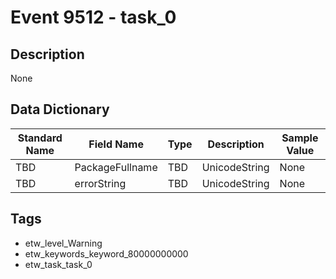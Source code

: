 # Event 9512 - task_0

## Description
None

## Data Dictionary
|Standard Name|Field Name|Type|Description|Sample Value|
|---|---|---|---|---|
|TBD|PackageFullname|TBD|UnicodeString|None|None|
|TBD|errorString|TBD|UnicodeString|None|None|

## Tags
* etw_level_Warning
* etw_keywords_keyword_80000000000
* etw_task_task_0